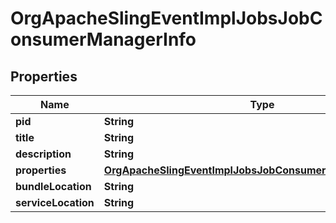 
# OrgApacheSlingEventImplJobsJobConsumerManagerInfo

## Properties
Name | Type | Description | Notes
------------ | ------------- | ------------- | -------------
**pid** | **String** |  |  [optional]
**title** | **String** |  |  [optional]
**description** | **String** |  |  [optional]
**properties** | [**OrgApacheSlingEventImplJobsJobConsumerManagerProperties**](OrgApacheSlingEventImplJobsJobConsumerManagerProperties.md) |  |  [optional]
**bundleLocation** | **String** |  |  [optional]
**serviceLocation** | **String** |  |  [optional]



